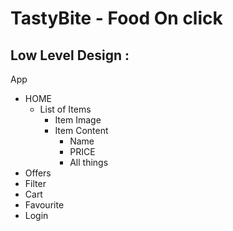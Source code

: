 # TastyBite - Food On click

## Low Level Design :

App

- HOME
  - List of Items
    - Item Image
    - Item Content
      - Name
      - PRICE
      - All things
- Offers
- Filter
- Cart
- Favourite
- Login
